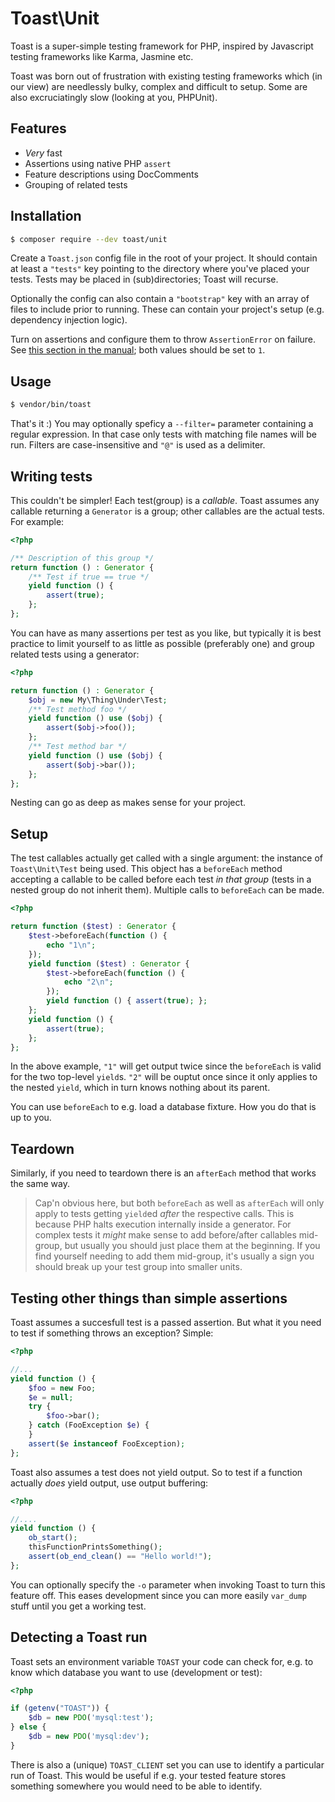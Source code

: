 # Toast\Unit
Toast is a super-simple testing framework for PHP, inspired by Javascript
testing frameworks like Karma, Jasmine etc.

Toast was born out of frustration with existing testing frameworks which (in our
view) are needlessly bulky, complex and difficult to setup. Some are also
excruciatingly slow (looking at you, PHPUnit).

## Features
- *Very* fast
- Assertions using native PHP `assert`
- Feature descriptions using DocComments
- Grouping of related tests

## Installation
```sh
$ composer require --dev toast/unit
```

Create a `Toast.json` config file in the root of your project. It should contain
at least a `"tests"` key pointing to the directory where you've placed your
tests. Tests may be placed in (sub)directories; Toast will recurse.

Optionally the config can also contain a `"bootstrap"` key with an array of
files to include prior to running. These can contain your project's setup (e.g.
dependency injection logic).

Turn on assertions and configure them to throw `AssertionError` on failure.
See [this section in the
manual](http://php.net/manual/en/function.assert.php); both values should be
set to `1`.

## Usage
```sh
$ vendor/bin/toast
```

That's it :) You may optionally speficy a `--filter=` parameter containing a
regular expression. In that case only tests with matching file names will be
run. Filters are case-insensitive and `"@"` is used as a delimiter.

## Writing tests
This couldn't be simpler! Each test(group) is a _callable_. Toast assumes any
callable returning a `Generator` is a group; other callables are the actual
tests. For example:

```php
<?php

/** Description of this group */
return function () : Generator {
    /** Test if true == true */
    yield function () {
        assert(true);
    };
};
```

You can have as many assertions per test as you like, but typically it is best
practice to limit yourself to as little as possible (preferably one) and group
related tests using a generator:

```php
<?php

return function () : Generator {
    $obj = new My\Thing\Under\Test;
    /** Test method foo */
    yield function () use ($obj) {
        assert($obj->foo());
    };
    /** Test method bar */
    yield function () use ($obj) {
        assert($obj->bar());
    };
};
```

Nesting can go as deep as makes sense for your project.

## Setup
The test callables actually get called with a single argument: the instance of
`Toast\Unit\Test` being used. This object has a `beforeEach` method accepting
a callable to be called before each test _in that group_ (tests in a nested
group do not inherit them). Multiple calls to `beforeEach` can be made.

```php
<?php

return function ($test) : Generator {
    $test->beforeEach(function () {
        echo "1\n";
    });
    yield function ($test) : Generator {
        $test->beforeEach(function () {
            echo "2\n";
        });
        yield function () { assert(true); };
    };
    yield function () {
        assert(true);
    };
};
```

In the above example, `"1"` will get output twice since the `beforeEach` is
valid for the two top-level `yield`s. `"2"` will be ouptut once since it only
applies to the nested `yield`, which in turn knows nothing about its parent.

You can use `beforeEach` to e.g. load a database fixture. How you do that is up
to you.

## Teardown
Similarly, if you need to teardown there is an `afterEach` method that works the
same way.

> Cap'n obvious here, but both `beforeEach` as well as `afterEach` will only
> apply to tests getting `yield`ed _after_ the respective calls. This is
> because PHP halts execution internally inside a generator. For complex tests
> it _might_ make sense to add before/after callables mid-group, but usually
> you should just place them at the beginning. If you find yourself needing to
> add them mid-group, it's usually a sign you should break up your test group
> into smaller units.

## Testing other things than simple assertions
Toast assumes a succesfull test is a passed assertion. But what it you need to
test if something throws an exception? Simple:

```php
<?php

//...
yield function () {
    $foo = new Foo;
    $e = null;
    try {
        $foo->bar();
    } catch (FooException $e) {
    }
    assert($e instanceof FooException);
};
```

Toast also assumes a test does not yield output. So to test if a function
actually _does_ yield output, use output buffering:

```php
<?php

//....
yield function () {
    ob_start();
    thisFunctionPrintsSomething();
    assert(ob_end_clean() == "Hello world!");
};
```

You can optionally specify the `-o` parameter when invoking Toast to turn this
feature off. This eases development since you can more easily `var_dump` stuff
until you get a working test.

## Detecting a Toast run
Toast sets an environment variable `TOAST` your code can check for, e.g. to know
which database you want to use (development or test):

```php
<?php

if (getenv("TOAST")) {
    $db = new PDO('mysql:test');
} else {
    $db = new PDO('mysql:dev');
}
```

There is also a (unique) `TOAST_CLIENT` set you can use to identify a particular
run of Toast. This would be useful if e.g. your tested feature stores something
somewhere you would need to be able to identify.

